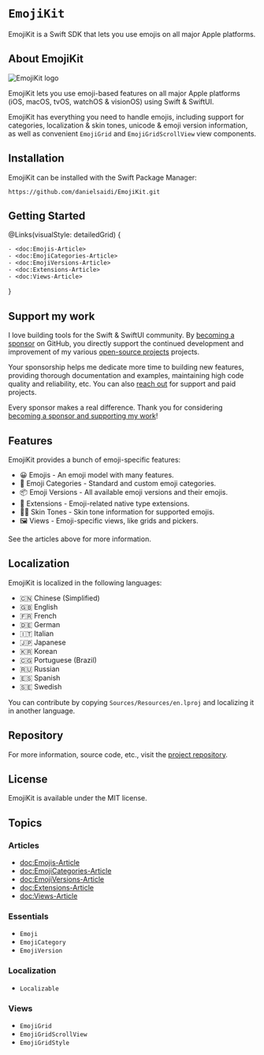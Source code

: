 # ``EmojiKit``

EmojiKit is a Swift SDK that lets you use emojis on all major Apple platforms.



## About EmojiKit

![EmojiKit logo](Logo.png)

EmojiKit lets you use emoji-based features on all major Apple platforms (iOS, macOS, tvOS, watchOS & visionOS) using Swift & SwiftUI.

EmojiKit has everything you need to handle emojis, including support for categories, localization & skin tones, unicode & emoji version information, as well as convenient ``EmojiGrid`` and ``EmojiGridScrollView`` view components.



## Installation

EmojiKit can be installed with the Swift Package Manager:

```
https://github.com/danielsaidi/EmojiKit.git
```



## Getting Started

@Links(visualStyle: detailedGrid) {
    
    - <doc:Emojis-Article>
    - <doc:EmojiCategories-Article>
    - <doc:EmojiVersions-Article>
    - <doc:Extensions-Article>
    - <doc:Views-Article>
}



## Support my work

I love building tools for the Swift & SwiftUI community. By [becoming a sponsor][Sponsors] on GitHub, you directly support the continued development and improvement of my various [open-source projects][OpenSource] projects.

Your sponsorship helps me dedicate more time to building new features, providing thorough documentation and examples, maintaining high code quality and reliability, etc. You can also [reach out][Email] for support and paid projects. 

Every sponsor makes a real difference. Thank you for considering [becoming a sponsor and supporting my work][Sponsors]!



## Features

EmojiKit provides a bunch of emoji-specific features:

* 😀 Emojis - An emoji model with many features.
* 🐻 Emoji Categories - Standard and custom emoji categories.
* 📦 Emoji Versions - All available emoji versions and their emojis.
* 🧩 Extensions - Emoji-related native type extensions.
* 👍🏾 Skin Tones - Skin tone information for supported emojis.
* 🖼️ Views - Emoji-specific views, like grids and pickers.

See the articles above for more information.



## Localization

EmojiKit is localized in the following languages:

* 🇨🇳 Chinese (Simplified)
* 🇬🇧 English
* 🇫🇷 French
* 🇩🇪 German
* 🇮🇹 Italian
* 🇯🇵 Japanese
* 🇰🇷 Korean
* 🇨🇬 Portuguese (Brazil)
* 🇷🇺 Russian
* 🇪🇸 Spanish
* 🇸🇪 Swedish

You can contribute by copying `Sources/Resources/en.lproj` and localizing it in another language.



## Repository

For more information, source code, etc., visit the [project repository](https://github.com/danielsaidi/emojikit).



## License

EmojiKit is available under the MIT license.



## Topics

### Articles

- <doc:Emojis-Article>
- <doc:EmojiCategories-Article>
- <doc:EmojiVersions-Article>
- <doc:Extensions-Article>
- <doc:Views-Article>

### Essentials

- ``Emoji``
- ``EmojiCategory``
- ``EmojiVersion``

### Localization

- ``Localizable``

### Views

- ``EmojiGrid``
- ``EmojiGridScrollView``
- ``EmojiGridStyle``



[Email]: mailto:daniel.saidi@gmail.com
[Website]: https://danielsaidi.com
[GitHub]: https://github.com/danielsaidi
[Bluesky]: https://bsky.app/profile/danielsaidi.bsky.social
[Twitter]: https://twitter.com/danielsaidi
[Mastodon]: https://mastodon.social/@danielsaidi
[OpenSource]: https://danielsaidi.com/opensource
[Sponsors]: https://github.com/sponsors/danielsaidi
